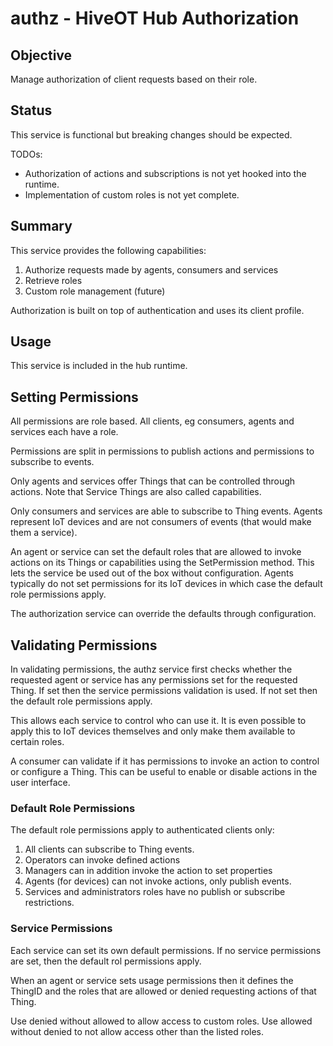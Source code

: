 # authz - HiveOT Hub Authorization

## Objective

Manage authorization of client requests based on their role.

## Status

This service is functional but breaking changes should be expected.

TODOs:
* Authorization of actions and subscriptions is not yet hooked into the runtime.
* Implementation of custom roles is not yet complete.

## Summary

This service provides the following capabilities:

1. Authorize requests made by agents, consumers and services
2. Retrieve roles
3. Custom role management (future)

Authorization is built on top of authentication and uses its client profile.

## Usage

This service is included in the hub runtime. 


## Setting Permissions

All permissions are role based. All clients, eg consumers, agents and services each have a role.

Permissions are split in permissions to publish actions and permissions to subscribe to events. 

Only agents and services offer Things that can be controlled through actions. Note that Service Things are also called capabilities. 

Only consumers and services are able to subscribe to Thing events. Agents represent IoT devices and are not consumers of events (that would make them a service).

An agent or service can set the default roles that are allowed to invoke actions on its Things or capabilities using the SetPermission method. This lets the service be used out of the box without configuration. Agents typically do not set permissions for its IoT devices in which case the default role permissions apply.

The authorization service can override the defaults through configuration. 

## Validating Permissions

In validating permissions, the authz service first checks whether the requested agent or service has any permissions set for the requested Thing. If set then the service permissions validation is used. If not set then the default role permissions apply.

This allows each service to control who can use it. It is even possible to apply this to IoT devices themselves and only make them available to certain roles.
  
A consumer can validate if it has permissions to invoke an action to control or configure a Thing. This can be useful to enable or disable actions in the user interface.

### Default Role Permissions

The default role permissions apply to authenticated clients only:
1. All clients can subscribe to Thing events.
2. Operators can invoke defined actions
3. Managers can in addition invoke the action to set properties
4. Agents (for devices) can not invoke actions, only publish events.
5. Services and administrators roles have no publish or subscribe restrictions.

### Service Permissions

Each service can set its own default permissions. If no service permissions are set, then the default rol permissions apply.

When an agent or service sets usage permissions then it defines the ThingID and the roles that are allowed or denied requesting actions of that Thing. 

Use denied without allowed to allow access to custom roles.
Use allowed without denied to not allow access other than the listed roles.

